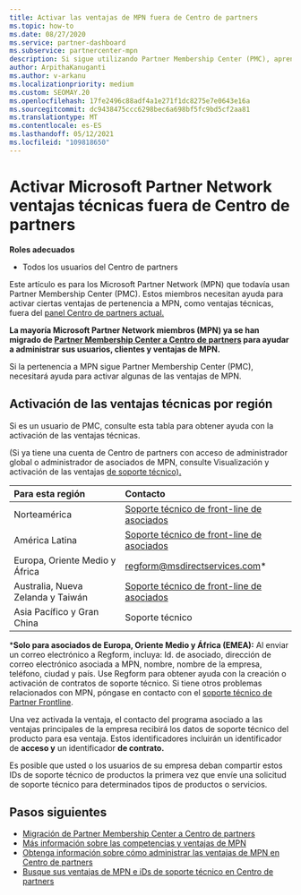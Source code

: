 ```yaml
---
title: Activar las ventajas de MPN fuera de Centro de partners
ms.topic: how-to
ms.date: 08/27/2020
ms.service: partner-dashboard
ms.subservice: partnercenter-mpn
description: Si sigue utilizando Partner Membership Center (PMC), aprenda con quién debe ponerse en contacto para ayudarle a activar las ventajas de soporte técnico de MPN y proporcionarle los datos de soporte técnico de las ventajas.
author: ArpithaKanuganti
ms.author: v-arkanu
ms.localizationpriority: medium
ms.custom: SEOMAY.20
ms.openlocfilehash: 17fe2496c88adf4a1e271f1dc8275e7e0643e16a
ms.sourcegitcommit: dc9438475ccc6298bec6a698bf5fc9bd5cf2aa81
ms.translationtype: MT
ms.contentlocale: es-ES
ms.lasthandoff: 05/12/2021
ms.locfileid: "109818650"
---
```

# <a name="activate-microsoft-partner-network-technical-benefits-outside-of-partner-center"></a>Activar Microsoft Partner Network ventajas técnicas fuera de Centro de partners


**Roles adecuados**

- Todos los usuarios del Centro de partners

Este artículo es para los Microsoft Partner Network (MPN) que todavía usan Partner Membership Center (PMC). Estos miembros necesitan ayuda para activar ciertas ventajas de pertenencia a MPN, como ventajas técnicas, fuera del [panel Centro de partners actual.](https://partner.microsoft.com/dashboard)

**La mayoría Microsoft Partner Network miembros (MPN) ya se han migrado de [Partner Membership Center a Centro de partners](prepare-pmc-pc-migration.md) para ayudar a administrar sus usuarios, clientes y ventajas de MPN.**

Si la pertenencia a MPN sigue Partner Membership Center (PMC), necesitará ayuda para activar algunas de las ventajas de MPN.

## <a name="activate-technical-benefits-by-region"></a>Activación de las ventajas técnicas por región

Si es un usuario de PMC, consulte esta tabla para obtener ayuda con la activación de las ventajas técnicas.

(Si ya tiene una cuenta de Centro de partners con acceso de administrador global o administrador de asociados de MPN, consulte Visualización y activación de las ventajas [de soporte técnico).](mpn-benefits-technical-support.md#view-and-activate-your-technical-support-benefits)

|Para esta región  | Contacto |
|:--------|:------------|
|Norteamérica  | [Soporte técnico de front-line de asociados](https://partner.microsoft.com/support?issueid=300-0042)  |
|América Latina  | [Soporte técnico de front-line de asociados](https://partner.microsoft.com/support?issueid=300-0042)  |
|Europa, Oriente Medio y África  | [regform@msdirectservices.com](mailto:regform@msdirectservices.com)*  |
|Australia, Nueva Zelanda y Taiwán  | [Soporte técnico de front-line de asociados](https://partner.microsoft.com/support?issueid=300-0042)  |
|Asia Pacífico y Gran China  | Soporte técnico  |

\***Solo para asociados de Europa, Oriente Medio y África (EMEA):** Al enviar un correo electrónico a Regform, incluya: Id. de asociado, dirección de correo electrónico asociada a MPN, nombre, nombre de la empresa, teléfono, ciudad y país. Use Regform para obtener ayuda con la creación o activación de contratos de soporte técnico. Si tiene otros problemas relacionados con MPN, póngase en contacto con el [soporte técnico de Partner Frontline](https://partner.microsoft.com/support?issueid=300-0042).

Una vez activada la ventaja, el contacto del programa asociado a las ventajas principales de la empresa recibirá los datos de soporte técnico del producto para esa ventaja. Estos identificadores incluirán un identificador de **acceso y** un identificador **de contrato.** 

Es posible que usted o los usuarios de su empresa deban compartir estos IDs de soporte técnico de productos la primera vez que envíe una solicitud de soporte técnico para determinados tipos de productos o servicios.

## <a name="next-steps"></a>Pasos siguientes

- [Migración de Partner Membership Center a Centro de partners](prepare-pmc-pc-migration.md)
- [Más información sobre las competencias y ventajas de MPN](learn-about-competencies.md)
- [Obtenga información sobre cómo administrar las ventajas de MPN en Centro de partners](manage-your-partner-network-benefits.md)
- [Busque sus ventajas de MPN e iDs de soporte técnico en Centro de partners](mpn-find-benefits.md)
